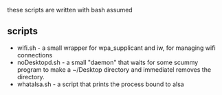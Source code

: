 these scripts are written with bash assumed

scripts
-------
 * wifi.sh - a small wrapper for wpa_supplicant and iw, for managing wifi connections
 * noDesktopd.sh - a small "daemon" that waits for some scummy program to make a ~/Desktop directory and immediatel removes the directory.
 * whatalsa.sh - a script that prints the process bound to alsa
